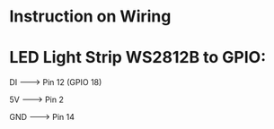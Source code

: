 # Instruction on Wiring

# LED Light Strip WS2812B to GPIO:
DI ---> Pin 12 (GPIO 18)

5V ---> Pin 2

GND ---> Pin 14


